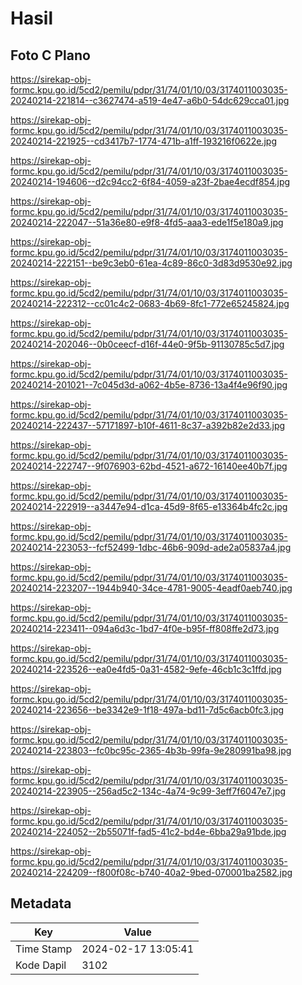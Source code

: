 # Hasil

## Foto C Plano

https://sirekap-obj-formc.kpu.go.id/5cd2/pemilu/pdpr/31/74/01/10/03/3174011003035-20240214-221814--c3627474-a519-4e47-a6b0-54dc629cca01.jpg

https://sirekap-obj-formc.kpu.go.id/5cd2/pemilu/pdpr/31/74/01/10/03/3174011003035-20240214-221925--cd3417b7-1774-471b-a1ff-193216f0622e.jpg

https://sirekap-obj-formc.kpu.go.id/5cd2/pemilu/pdpr/31/74/01/10/03/3174011003035-20240214-194606--d2c94cc2-6f84-4059-a23f-2bae4ecdf854.jpg

https://sirekap-obj-formc.kpu.go.id/5cd2/pemilu/pdpr/31/74/01/10/03/3174011003035-20240214-222047--51a36e80-e9f8-4fd5-aaa3-ede1f5e180a9.jpg

https://sirekap-obj-formc.kpu.go.id/5cd2/pemilu/pdpr/31/74/01/10/03/3174011003035-20240214-222151--be9c3eb0-61ea-4c89-86c0-3d83d9530e92.jpg

https://sirekap-obj-formc.kpu.go.id/5cd2/pemilu/pdpr/31/74/01/10/03/3174011003035-20240214-222312--cc01c4c2-0683-4b69-8fc1-772e65245824.jpg

https://sirekap-obj-formc.kpu.go.id/5cd2/pemilu/pdpr/31/74/01/10/03/3174011003035-20240214-202046--0b0ceecf-d16f-44e0-9f5b-91130785c5d7.jpg

https://sirekap-obj-formc.kpu.go.id/5cd2/pemilu/pdpr/31/74/01/10/03/3174011003035-20240214-201021--7c045d3d-a062-4b5e-8736-13a4f4e96f90.jpg

https://sirekap-obj-formc.kpu.go.id/5cd2/pemilu/pdpr/31/74/01/10/03/3174011003035-20240214-222437--57171897-b10f-4611-8c37-a392b82e2d33.jpg

https://sirekap-obj-formc.kpu.go.id/5cd2/pemilu/pdpr/31/74/01/10/03/3174011003035-20240214-222747--9f076903-62bd-4521-a672-16140ee40b7f.jpg

https://sirekap-obj-formc.kpu.go.id/5cd2/pemilu/pdpr/31/74/01/10/03/3174011003035-20240214-222919--a3447e94-d1ca-45d9-8f65-e13364b4fc2c.jpg

https://sirekap-obj-formc.kpu.go.id/5cd2/pemilu/pdpr/31/74/01/10/03/3174011003035-20240214-223053--fcf52499-1dbc-46b6-909d-ade2a05837a4.jpg

https://sirekap-obj-formc.kpu.go.id/5cd2/pemilu/pdpr/31/74/01/10/03/3174011003035-20240214-223207--1944b940-34ce-4781-9005-4eadf0aeb740.jpg

https://sirekap-obj-formc.kpu.go.id/5cd2/pemilu/pdpr/31/74/01/10/03/3174011003035-20240214-223411--094a6d3c-1bd7-4f0e-b95f-ff808ffe2d73.jpg

https://sirekap-obj-formc.kpu.go.id/5cd2/pemilu/pdpr/31/74/01/10/03/3174011003035-20240214-223526--ea0e4fd5-0a31-4582-9efe-46cb1c3c1ffd.jpg

https://sirekap-obj-formc.kpu.go.id/5cd2/pemilu/pdpr/31/74/01/10/03/3174011003035-20240214-223656--be3342e9-1f18-497a-bd11-7d5c6acb0fc3.jpg

https://sirekap-obj-formc.kpu.go.id/5cd2/pemilu/pdpr/31/74/01/10/03/3174011003035-20240214-223803--fc0bc95c-2365-4b3b-99fa-9e280991ba98.jpg

https://sirekap-obj-formc.kpu.go.id/5cd2/pemilu/pdpr/31/74/01/10/03/3174011003035-20240214-223905--256ad5c2-134c-4a74-9c99-3eff7f6047e7.jpg

https://sirekap-obj-formc.kpu.go.id/5cd2/pemilu/pdpr/31/74/01/10/03/3174011003035-20240214-224052--2b55071f-fad5-41c2-bd4e-6bba29a91bde.jpg

https://sirekap-obj-formc.kpu.go.id/5cd2/pemilu/pdpr/31/74/01/10/03/3174011003035-20240214-224209--f800f08c-b740-40a2-9bed-070001ba2582.jpg


## Metadata

| Key        | Value               |
| ---------- | ------------------- |
| Time Stamp | 2024-02-17 13:05:41 |
| Kode Dapil | 3102                |



